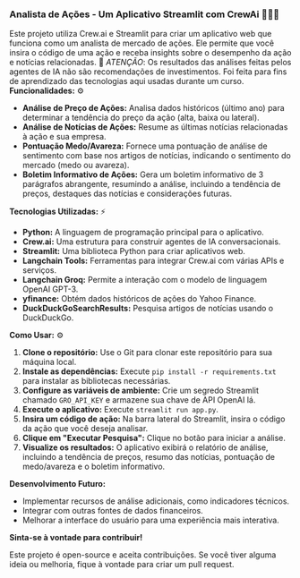 ### **Analista de Ações - Um Aplicativo Streamlit com CrewAi** 🎫🧐🤖

Este projeto utiliza Crew.ai e Streamlit para criar um aplicativo web que funciona como um analista de mercado de ações. Ele permite que você insira o código de uma ação e receba insights sobre o desempenho da ação e notícias relacionadas.
🚨 *ATENÇÃO*: Os resultados das análises feitas pelos agentes de IA não são recomendações de investimentos. Foi feita para fins de aprendizado das tecnologias aqui usadas durante um curso.
**Funcionalidades:** ⚙️

* **Análise de Preço de Ações:** Analisa dados históricos (último ano) para determinar a tendência do preço da ação (alta, baixa ou lateral).
* **Análise de Notícias de Ações:** Resume as últimas notícias relacionadas à ação e sua empresa.
* **Pontuação Medo/Avareza:** Fornece uma pontuação de análise de sentimento com base nos artigos de notícias, indicando o sentimento do mercado (medo ou avareza).
* **Boletim Informativo de Ações:** Gera um boletim informativo de 3 parágrafos abrangente, resumindo a análise, incluindo a tendência de preços, destaques das notícias e considerações futuras.

**Tecnologias Utilizadas:** ⚡

* **Python:** A linguagem de programação principal para o aplicativo.
* **Crew.ai:** Uma estrutura para construir agentes de IA conversacionais.
* **Streamlit:** Uma biblioteca Python para criar aplicativos web.
* **Langchain Tools:** Ferramentas para integrar Crew.ai com várias APIs e serviços.
* **Langchain Groq:** Permite a interação com o modelo de linguagem OpenAI GPT-3.
* **yfinance:** Obtém dados históricos de ações do Yahoo Finance.
* **DuckDuckGoSearchResults:** Pesquisa artigos de notícias usando o DuckDuckGo.

**Como Usar:** ⚙️

1. **Clone o repositório:** Use o Git para clonar este repositório para sua máquina local.
2. **Instale as dependências:** Execute `pip install -r requirements.txt` para instalar as bibliotecas necessárias.
3. **Configure as variáveis de ambiente:** Crie um segredo Streamlit chamado `GRO_API_KEY` e armazene sua chave de API OpenAI lá.
4. **Execute o aplicativo:** Execute `streamlit run app.py`.
5. **Insira um código de ação:** Na barra lateral do Streamlit, insira o código da ação que você deseja analisar.
6. **Clique em "Executar Pesquisa":** Clique no botão para iniciar a análise.
7. **Visualize os resultados:** O aplicativo exibirá o relatório de análise, incluindo a tendência de preços, resumo das notícias, pontuação de medo/avareza e o boletim informativo.

**Desenvolvimento Futuro:**

* Implementar recursos de análise adicionais, como indicadores técnicos.
* Integrar com outras fontes de dados financeiros.
* Melhorar a interface do usuário para uma experiência mais interativa.

**Sinta-se à vontade para contribuir!**

Este projeto é open-source e aceita contribuições. Se você tiver alguma ideia ou melhoria, fique à vontade para criar um pull request.
